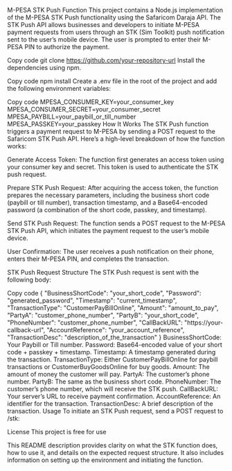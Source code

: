 M-PESA STK Push Function
This project contains a Node.js implementation of the M-PESA STK Push functionality using the Safaricom Daraja API. The STK Push API allows businesses and developers to initiate M-PESA payment requests from users through an STK (Sim Toolkit) push notification sent to the user’s mobile device. The user is prompted to enter their M-PESA PIN to authorize the payment.

Copy code
git clone https://github.com/your-repository-url
Install the dependencies using npm.

Copy code
npm install
Create a .env file in the root of the project and add the following environment variables:


Copy code
MPESA_CONSUMER_KEY=your_consumer_key
MPESA_CONSUMER_SECRET=your_consumer_secret
MPESA_PAYBILL=your_paybill_or_till_number
MPESA_PASSKEY=your_passkey
How It Works
The STK Push function triggers a payment request to M-PESA by sending a POST request to the Safaricom STK Push API. Here’s a high-level breakdown of how the function works:

Generate Access Token: The function first generates an access token using your consumer key and secret. This token is used to authenticate the STK push request.

Prepare STK Push Request: After acquiring the access token, the function prepares the necessary parameters, including the business short code (paybill or till number), transaction timestamp, and a Base64-encoded password (a combination of the short code, passkey, and timestamp).

Send STK Push Request: The function sends a POST request to the M-PESA STK Push API, which initiates the payment request to the user’s mobile device.

User Confirmation: The user receives a push notification on their phone, enters their M-PESA PIN, and completes the transaction.

STK Push Request Structure
The STK Push request is sent with the following body:


Copy code
{
  "BusinessShortCode": "your_short_code",
  "Password": "generated_password",
  "Timestamp": "current_timestamp",
  "TransactionType": "CustomerPayBillOnline",
  "Amount": "amount_to_pay",
  "PartyA": "customer_phone_number",
  "PartyB": "your_short_code",
  "PhoneNumber": "customer_phone_number",
  "CallBackURL": "https://your-callback-url",
  "AccountReference": "your_account_reference",
  "TransactionDesc": "description_of_the_transaction"
}
BusinessShortCode: Your Paybill or Till number.
Password: Base64-encoded value of your short code + passkey + timestamp.
Timestamp: A timestamp generated during the transaction.
TransactionType: Either CustomerPayBillOnline for paybill transactions or CustomerBuyGoodsOnline for buy goods.
Amount: The amount of money the customer will pay.
PartyA: The customer’s phone number.
PartyB: The same as the business short code.
PhoneNumber: The customer’s phone number, which will receive the STK push.
CallBackURL: Your server’s URL to receive payment confirmation.
AccountReference: An identifier for the transaction.
TransactionDesc: A brief description of the transaction.
Usage
To initiate an STK Push request, send a POST request to /stk:


License
This project is free for use

This README description provides clarity on what the STK function does, how to use it, and details on the expected request structure. It also includes information on setting up the environment and initiating the function.
